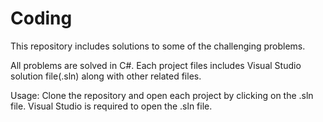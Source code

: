 # Coding
This repository includes solutions to some of the challenging problems.

All problems are solved in C#. Each project files includes Visual Studio solution file(.sln) along with other related files. 

Usage: 
Clone the repository and open each project by clicking on the .sln file. Visual Studio is required to open the .sln file.    
